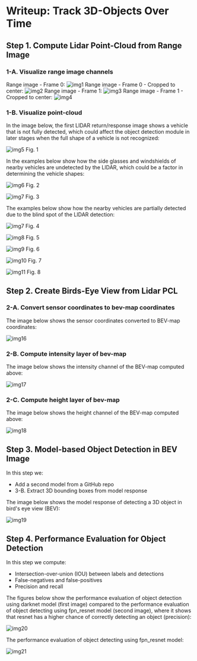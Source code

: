 # Writeup: Track 3D-Objects Over Time

## Step 1. Compute Lidar Point-Cloud from Range Image

### 1-A. Visualize range image channels
Range image - Frame 0:
![img1](results/range_image_frame0.png)
Range image - Frame 0 - Cropped to center:
![img2](results/range_image_cropped_frame0.png)
Range image - Frame 1:
![img3](results/range_image_frame1.png)
Range image - Frame 1 - Cropped to center:
![img4](results/range_image_cropped_frame1.png)

### 1-B. Visualize point-cloud 

In the image below, the first LIDAR return/response image shows a vehicle that is not fully detected, which could affect the object detection module in later stages when the full shape of a vehicle is not recognized:

![img5](results/return_1.png)
Fig. 1

In the examples below show how the side glasses and windshields of nearby vehicles are undetected by the LIDAR, which could be a factor in determining the vehicle shapes:

![img6](results/glasses.png)
Fig. 2

![img7](results/glasses2.png)
Fig. 3

The examples below show how the nearby vehicles are partially detected due to the blind spot of the LIDAR detection:

![img7](results/side_car.png)
Fig. 4

![img8](results/side_car2.png)
Fig. 5

![img9](results/side_car3.png)
Fig. 6

![img10](results/side_car4.png)
Fig. 7

![img11](results/side_car5.png)
Fig. 8

## Step 2. Create Birds-Eye View from Lidar PCL
### 2-A. Convert sensor coordinates to bev-map coordinates

The image below shows the sensor coordinates converted to BEV-map coordinates:

![img16](results/bev_pcl.png)

### 2-B. Compute intensity layer of bev-map

The image below shows the intensity channel of the BEV-map computed above:

![img17](results/bev_intensity_channel.png)

### 2-C. Compute height layer of bev-map

The image below shows the height channel of the BEV-map computed above:

![img18](results/bev_height_channel.png)

## Step 3. Model-based Object Detection in BEV Image

In this step we:
* Add a second model from a GitHub repo
* 3-B. Extract 3D bounding boxes from model response 

The image below shows the model response of detecting a 3D object in bird's eye view (BEV):

![img19](results/labels_detected.png)

## Step 4. Performance Evaluation for Object Detection

In this step we compute:
* Intersection-over-union (IOU) between labels and detections 
* False-negatives and false-positives 
* Precision and recall

The figures below show the performance evaluation of object detection using darknet model (first image) compared to the performance evaluation of object detecting using fpn_resnet model (second image), where it shows that resnet has a higher chance of correctly detecting an object (precision):

![img20](results/darknet.png)

The performance evaluation of object detecting using fpn_resnet model:

![img21](results/resnet.png)
